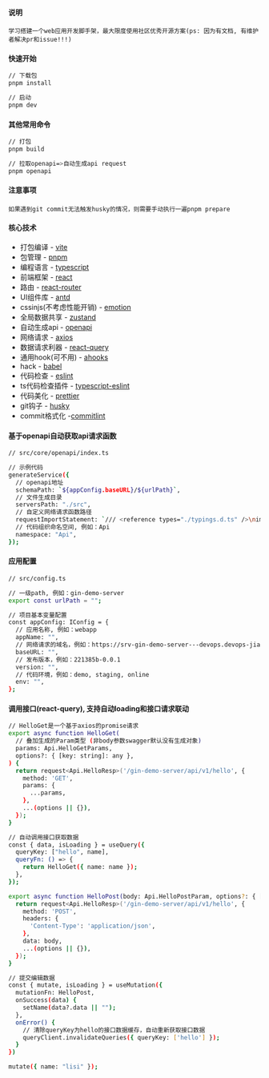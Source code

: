 #### 说明

```
学习搭建一个web应用开发脚手架，最大限度使用社区优秀开源方案(ps: 因为有文档, 有维护者解决pr和issue!!!)
```

#### 快速开始

```bash
// 下载包
pnpm install

// 启动
pnpm dev
```

#### 其他常用命令

```bash
// 打包
pnpm build

// 拉取openapi=>自动生成api request
pnpm openapi
```

#### 注意事项

```
如果遇到git commit无法触发husky的情况，则需要手动执行一遍pnpm prepare
```

#### 核心技术

* 打包编译 - [vite](https://github.com/vitejs/vite)
* 包管理 - [pnpm](https://github.com/pnpm/pnpm)
* 编程语言 - [typescript](https://github.com/microsoft/TypeScript)
* 前端框架 - [react](https://github.com/facebook/react)
* 路由 - [react-router](https://github.com/remix-run/react-router)
* UI组件库 - [antd](https://github.com/ant-design/ant-design)
* cssinjs(不考虑性能开销) - [emotion](https://github.com/emotion-js/emotion)
* 全局数据共享 - [zustand](https://github.com/pmndrs/zustand)
* 自动生成api - [openapi](https://github.com/chenshuai2144/openapi2typescript)
* 网络请求 - [axios](https://github.com/axios/axios)
* 数据请求利器 - [react-query](https://github.com/TanStack/query)
* 通用hook(可不用) - [ahooks](https://github.com/alibaba/hooks)
* hack - [babel](https://github.com/babel/babel)
* 代码检查 - [eslint](https://github.com/eslint/eslint)
* ts代码检查插件 - [typescript-eslint](https://github.com/typescript-eslint/typescript-eslint)
* 代码美化 - [prettier](https://github.com/prettier/prettier)
* git钩子 - [husky](https://github.com/typicode/husky)
* commit格式化 -[commitlint](https://github.com/conventional-changelog/commitlint)


#### 基于openapi自动获取api请求函数

```bash
// src/core/openapi/index.ts

// 示例代码
generateService({
  // openapi地址
  schemaPath: `${appConfig.baseURL}/${urlPath}`,
  // 文件生成目录
  serversPath: "./src",
  // 自定义网络请求函数路径
  requestImportStatement: `/// <reference types="./typings.d.ts" />\nimport request from "@request"`,
  // 代码组织命名空间, 例如：Api
  namespace: "Api",
});

```


#### 应用配置

```bash
// src/config.ts

// 一级path, 例如：gin-demo-server
export const urlPath = "";

// 项目基本变量配置
const appConfig: IConfig = {
  // 应用名称, 例如：webapp
  appName: "",
  // 网络请求的域名，例如：https://srv-gin-demo-server---devops.devops-jiahuayun-dev.rockontrol.com
  baseURL: "",
  // 发布版本，例如：221385b-0.0.1
  version: "",
  // 代码环境，例如：demo, staging, online
  env: "",
};
```

#### 调用接口(react-query), 支持自动loading和接口请求联动

```bash
// HelloGet是一个基于axios的promise请求
export async function HelloGet(
  // 叠加生成的Param类型 (非body参数swagger默认没有生成对象)
  params: Api.HelloGetParams,
  options?: { [key: string]: any },
) {
  return request<Api.HelloResp>('/gin-demo-server/api/v1/hello', {
    method: 'GET',
    params: {
      ...params,
    },
    ...(options || {}),
  });
}

// 自动调用接口获取数据
const { data, isLoading } = useQuery({
  queryKey: ["hello", name],
  queryFn: () => {
    return HelloGet({ name: name });
  },
});

export async function HelloPost(body: Api.HelloPostParam, options?: { [key: string]: any }) {
  return request<Api.HelloResp>('/gin-demo-server/api/v1/hello', {
    method: 'POST',
    headers: {
      'Content-Type': 'application/json',
    },
    data: body,
    ...(options || {}),
  });
}

// 提交编辑数据
const { mutate, isLoading } = useMutation({
  mutationFn: HelloPost,
  onSuccess(data) {
    setName(data?.data || "");
  },
  onError() {
    // 清除queryKey为hello的接口数据缓存，自动重新获取接口数据
    queryClient.invalidateQueries({ queryKey: ['hello'] });
  }
})

mutate({ name: "lisi" });

```